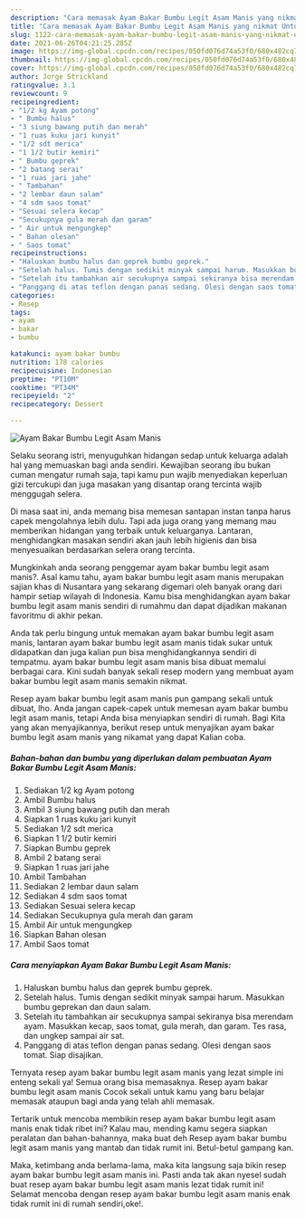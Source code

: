 ```yaml
---
description: "Cara memasak Ayam Bakar Bumbu Legit Asam Manis yang nikmat Untuk Jualan"
title: "Cara memasak Ayam Bakar Bumbu Legit Asam Manis yang nikmat Untuk Jualan"
slug: 1122-cara-memasak-ayam-bakar-bumbu-legit-asam-manis-yang-nikmat-untuk-jualan
date: 2021-06-26T04:21:25.285Z
image: https://img-global.cpcdn.com/recipes/050fd076d74a53f0/680x482cq70/ayam-bakar-bumbu-legit-asam-manis-foto-resep-utama.jpg
thumbnail: https://img-global.cpcdn.com/recipes/050fd076d74a53f0/680x482cq70/ayam-bakar-bumbu-legit-asam-manis-foto-resep-utama.jpg
cover: https://img-global.cpcdn.com/recipes/050fd076d74a53f0/680x482cq70/ayam-bakar-bumbu-legit-asam-manis-foto-resep-utama.jpg
author: Jorge Strickland
ratingvalue: 3.1
reviewcount: 9
recipeingredient:
- "1/2 kg Ayam potong"
- " Bumbu halus"
- "3 siung bawang putih dan merah"
- "1 ruas kuku jari kunyit"
- "1/2 sdt merica"
- "1 1/2 butir kemiri"
- " Bumbu geprek"
- "2 batang serai"
- "1 ruas jari jahe"
- " Tambahan"
- "2 lembar daun salam"
- "4 sdm saos tomat"
- "Sesuai selera kecap"
- "Secukupnya gula merah dan garam"
- " Air untuk mengungkep"
- " Bahan olesan"
- " Saos tomat"
recipeinstructions:
- "Haluskan bumbu halus dan geprek bumbu geprek."
- "Setelah halus. Tumis dengan sedikit minyak sampai harum. Masukkan bumbu geprekan dan daun salam."
- "Setelah itu tambahkan air secukupnya sampai sekiranya bisa merendam ayam. Masukkan kecap, saos tomat, gula merah, dan garam. Tes rasa, dan ungkep sampai air sat."
- "Panggang di atas teflon dengan panas sedang. Olesi dengan saos tomat. Siap disajikan."
categories:
- Resep
tags:
- ayam
- bakar
- bumbu

katakunci: ayam bakar bumbu 
nutrition: 178 calories
recipecuisine: Indonesian
preptime: "PT10M"
cooktime: "PT34M"
recipeyield: "2"
recipecategory: Dessert

---
```



![Ayam Bakar Bumbu Legit Asam Manis](https://img-global.cpcdn.com/recipes/050fd076d74a53f0/680x482cq70/ayam-bakar-bumbu-legit-asam-manis-foto-resep-utama.jpg)

Selaku seorang istri, menyuguhkan hidangan sedap untuk keluarga adalah hal yang memuaskan bagi anda sendiri. Kewajiban seorang ibu bukan cuman mengatur rumah saja, tapi kamu pun wajib menyediakan keperluan gizi tercukupi dan juga masakan yang disantap orang tercinta wajib menggugah selera.

Di masa  saat ini, anda memang bisa memesan santapan instan tanpa harus capek mengolahnya lebih dulu. Tapi ada juga orang yang memang mau memberikan hidangan yang terbaik untuk keluarganya. Lantaran, menghidangkan masakan sendiri akan jauh lebih higienis dan bisa menyesuaikan berdasarkan selera orang tercinta. 



Mungkinkah anda seorang penggemar ayam bakar bumbu legit asam manis?. Asal kamu tahu, ayam bakar bumbu legit asam manis merupakan sajian khas di Nusantara yang sekarang digemari oleh banyak orang dari hampir setiap wilayah di Indonesia. Kamu bisa menghidangkan ayam bakar bumbu legit asam manis sendiri di rumahmu dan dapat dijadikan makanan favoritmu di akhir pekan.

Anda tak perlu bingung untuk memakan ayam bakar bumbu legit asam manis, lantaran ayam bakar bumbu legit asam manis tidak sukar untuk didapatkan dan juga kalian pun bisa menghidangkannya sendiri di tempatmu. ayam bakar bumbu legit asam manis bisa dibuat memalui berbagai cara. Kini sudah banyak sekali resep modern yang membuat ayam bakar bumbu legit asam manis semakin nikmat.

Resep ayam bakar bumbu legit asam manis pun gampang sekali untuk dibuat, lho. Anda jangan capek-capek untuk memesan ayam bakar bumbu legit asam manis, tetapi Anda bisa menyiapkan sendiri di rumah. Bagi Kita yang akan menyajikannya, berikut resep untuk menyajikan ayam bakar bumbu legit asam manis yang nikamat yang dapat Kalian coba.

<!--inarticleads1-->

##### Bahan-bahan dan bumbu yang diperlukan dalam pembuatan Ayam Bakar Bumbu Legit Asam Manis:

1. Sediakan 1/2 kg Ayam potong
1. Ambil  Bumbu halus
1. Ambil 3 siung bawang putih dan merah
1. Siapkan 1 ruas kuku jari kunyit
1. Sediakan 1/2 sdt merica
1. Siapkan 1 1/2 butir kemiri
1. Siapkan  Bumbu geprek
1. Ambil 2 batang serai
1. Siapkan 1 ruas jari jahe
1. Ambil  Tambahan
1. Sediakan 2 lembar daun salam
1. Sediakan 4 sdm saos tomat
1. Sediakan Sesuai selera kecap
1. Sediakan Secukupnya gula merah dan garam
1. Ambil  Air untuk mengungkep
1. Siapkan  Bahan olesan
1. Ambil  Saos tomat




<!--inarticleads2-->

##### Cara menyiapkan Ayam Bakar Bumbu Legit Asam Manis:

1. Haluskan bumbu halus dan geprek bumbu geprek.
1. Setelah halus. Tumis dengan sedikit minyak sampai harum. Masukkan bumbu geprekan dan daun salam.
1. Setelah itu tambahkan air secukupnya sampai sekiranya bisa merendam ayam. Masukkan kecap, saos tomat, gula merah, dan garam. Tes rasa, dan ungkep sampai air sat.
1. Panggang di atas teflon dengan panas sedang. Olesi dengan saos tomat. Siap disajikan.




Ternyata resep ayam bakar bumbu legit asam manis yang lezat simple ini enteng sekali ya! Semua orang bisa memasaknya. Resep ayam bakar bumbu legit asam manis Cocok sekali untuk kamu yang baru belajar memasak ataupun bagi anda yang telah ahli memasak.

Tertarik untuk mencoba membikin resep ayam bakar bumbu legit asam manis enak tidak ribet ini? Kalau mau, mending kamu segera siapkan peralatan dan bahan-bahannya, maka buat deh Resep ayam bakar bumbu legit asam manis yang mantab dan tidak rumit ini. Betul-betul gampang kan. 

Maka, ketimbang anda berlama-lama, maka kita langsung saja bikin resep ayam bakar bumbu legit asam manis ini. Pasti anda tak akan nyesel sudah buat resep ayam bakar bumbu legit asam manis lezat tidak rumit ini! Selamat mencoba dengan resep ayam bakar bumbu legit asam manis enak tidak rumit ini di rumah sendiri,oke!.

